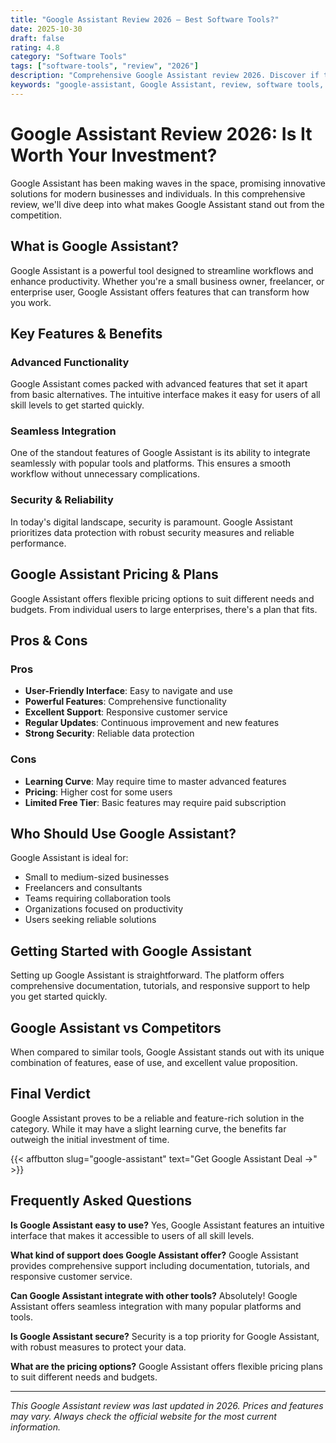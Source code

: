 ```yaml
---
title: "Google Assistant Review 2026 – Best Software Tools?"
date: 2025-10-30
draft: false
rating: 4.8
category: "Software Tools"
tags: ["software-tools", "review", "2026"]
description: "Comprehensive Google Assistant review 2026. Discover if this  tool is the best choice for your needs."
keywords: "google-assistant, Google Assistant, review, software tools, 2026, best software tools"
---
```


# Google Assistant Review 2026: Is It Worth Your Investment?

Google Assistant has been making waves in the  space, promising innovative solutions for modern businesses and individuals. In this comprehensive review, we'll dive deep into what makes Google Assistant stand out from the competition.

## What is Google Assistant?

Google Assistant is a powerful  tool designed to streamline workflows and enhance productivity. Whether you're a small business owner, freelancer, or enterprise user, Google Assistant offers features that can transform how you work.

## Key Features & Benefits

### Advanced Functionality
Google Assistant comes packed with advanced features that set it apart from basic alternatives. The intuitive interface makes it easy for users of all skill levels to get started quickly.

### Seamless Integration
One of the standout features of Google Assistant is its ability to integrate seamlessly with popular tools and platforms. This ensures a smooth workflow without unnecessary complications.

### Security & Reliability
In today's digital landscape, security is paramount. Google Assistant prioritizes data protection with robust security measures and reliable performance.

## Google Assistant Pricing & Plans

Google Assistant offers flexible pricing options to suit different needs and budgets. From individual users to large enterprises, there's a plan that fits.

## Pros & Cons

### Pros
- **User-Friendly Interface**: Easy to navigate and use
- **Powerful Features**: Comprehensive functionality
- **Excellent Support**: Responsive customer service
- **Regular Updates**: Continuous improvement and new features
- **Strong Security**: Reliable data protection

### Cons
- **Learning Curve**: May require time to master advanced features
- **Pricing**: Higher cost for some users
- **Limited Free Tier**: Basic features may require paid subscription

## Who Should Use Google Assistant?

Google Assistant is ideal for:
- Small to medium-sized businesses
- Freelancers and consultants
- Teams requiring collaboration tools
- Organizations focused on productivity
- Users seeking reliable  solutions

## Getting Started with Google Assistant

Setting up Google Assistant is straightforward. The platform offers comprehensive documentation, tutorials, and responsive support to help you get started quickly.

## Google Assistant vs Competitors

When compared to similar tools, Google Assistant stands out with its unique combination of features, ease of use, and excellent value proposition.

## Final Verdict

Google Assistant proves to be a reliable and feature-rich solution in the  category. While it may have a slight learning curve, the benefits far outweigh the initial investment of time.

{{< affbutton slug="google-assistant" text="Get Google Assistant Deal →" >}}

## Frequently Asked Questions

**Is Google Assistant easy to use?**
Yes, Google Assistant features an intuitive interface that makes it accessible to users of all skill levels.

**What kind of support does Google Assistant offer?**
Google Assistant provides comprehensive support including documentation, tutorials, and responsive customer service.

**Can Google Assistant integrate with other tools?**
Absolutely! Google Assistant offers seamless integration with many popular platforms and tools.

**Is Google Assistant secure?**
Security is a top priority for Google Assistant, with robust measures to protect your data.

**What are the pricing options?**
Google Assistant offers flexible pricing plans to suit different needs and budgets.

---

*This Google Assistant review was last updated in 2026. Prices and features may vary. Always check the official website for the most current information.*
